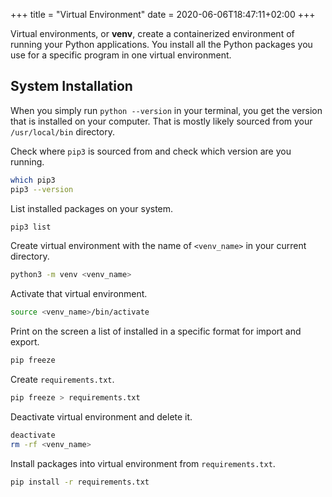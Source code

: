 +++
title = "Virtual Environment"
date = 2020-06-06T18:47:11+02:00
+++

Virtual environments, or **venv**, create a containerized environment of running your Python applications. You install all the Python packages you use for a specific program in one virtual environment.

## System Installation

When you simply run `python --version` in your terminal, you get the version that is installed on your computer. That is mostly likely sourced from your `/usr/local/bin` directory.

Check where `pip3` is sourced from and check which version are you running.

```bash
which pip3
pip3 --version
```

List installed packages on your system.

```bash
pip3 list
```

Create virtual environment with the name of `<venv_name>` in your current directory.

```bash
python3 -m venv <venv_name>
```

Activate that virtual environment.

```bash
source <venv_name>/bin/activate
```

Print on the screen a list of installed in a specific format for import and export.

```bash
pip freeze
```

Create `requirements.txt`.

```bash
pip freeze > requirements.txt
```

Deactivate virtual environment and delete it.

```bash
deactivate
rm -rf <venv_name>
```

Install packages into virtual environment from `requirements.txt`.

```bash
pip install -r requirements.txt
```

